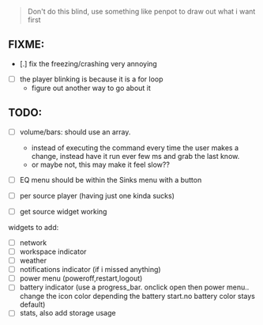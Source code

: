 > Don't do this blind, use something like penpot to draw out what i want first

## FIXME:

- [.] fix the freezing/crashing very annoying

- [ ] the player blinking is because it is a for loop
  - figure out another way to go about it

## TODO:

- [ ] volume/bars: should use an array.
    - instead of executing the command every time the user makes a change, instead have it run ever few ms and grab the last know.
    - or maybe not, this may make it feel slow??
- [ ] EQ menu should be within the Sinks menu with a button
- [ ] per source player (having just one kinda sucks)

- [ ] get source widget working

widgets to add:

- [ ] network
- [ ] workspace indicator
- [ ] weather
- [ ] notifications indicator (if i missed anything)
- [ ] power menu (poweroff,restart,logout)
- [ ] battery indicator (use a progress_bar. onclick open then power menu.. change the icon color depending the battery start.no battery color stays default)
- [ ] stats, also add storage usage
